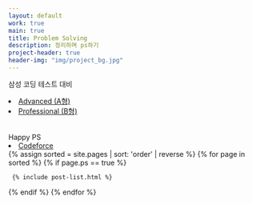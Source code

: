 ```yaml
---
layout: default
work: true
main: true
title: Problem Solving
description: 정리하며 ps하기
project-header: true
header-img: "img/project_bg.jpg"
---
```


삼성 코딩 테스트 대비
<li>
 <a onclick = "this.nextSibling.style.display=(this.nextSibling.style.display=='none')?'block':'none';" href = "javascript:void(0)">
    Advanced (A형)
 </a><div style = "DISPLAY : none">
   <ul>
    <li><a href = "">  - 알고리즘 문제 해결 전략 (구종만 지음)</a></li>
    <li><a href = "">  - 코딩 테스트 대비 실수 모음집</a></li>
   </ul>
 </div>
</li>
<li>
 <a onclick = "this.nextSibling.style.display=(this.nextSibling.style.display=='none')?'block':'none';" href = "javascript:void(0)">
    Professional (B형)
 </a><div style = "DISPLAY : none">
   <ul>
    <li><a href = "">  - 기본적인 자료 구조</a></li>
    <li><a href = "">  - Usaco Silver 풀이</a></li>
    <li><a href = "">  - 실력증대 실수 모음</a></li>
    <li><a href = "">  - Lesson's learned</a></li>
   </ul>
 </div>
</li>

</br>
</br>
Happy PS
<li>
 <a onclick = "this.nextSibling.style.display=(this.nextSibling.style.display=='none')?'block':'none';" href = "javascript:void(0)">
    Codeforce
 </a><div style = "DISPLAY : none">
   <ul>
    <li><a href = "">  - Codeforce round</a></li>
    <li><a href = "">  - Codeforce 1000-1400</a></li>
   </ul>
 </div>
</li>


<div class="catalogue">
{% assign sorted = site.pages | sort: 'order' | reverse %}
{% for page in sorted %}
{% if page.ps == true %}

     {% include post-list.html %}

{% endif %}
{% endfor %}
</div>
